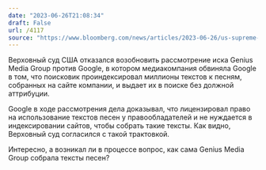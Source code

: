 ```yaml
---
date: "2023-06-26T21:08:34"
draft: False
url: /4117
source: "https://www.bloomberg.com/news/articles/2023-06-26/us-supreme-court-rejects-google-case-over-stolen-song-lyrics?srnd=technology-vp"
---
```


Верховный суд США отказался возобновить рассмотрение иска Genius Media Group против Google, в котором медиакомпания обвиняла Google в том, что поисковик проиндексировал миллионы текстов к песням, собранных на сайте компании, и выдает их в поиске без должной аттрибуции.

Google в ходе рассмотрения дела доказывал, что лицензировал право на использование текстов песен у правообладателей и не нуждается в индексировании сайтов, чтобы собрать такие тексты. Как видно, Верховный суд согласился с такой трактовкой.

Интересно, а возникал ли в процессе вопрос, как сама Genius Media Group собрала тексты песен?
